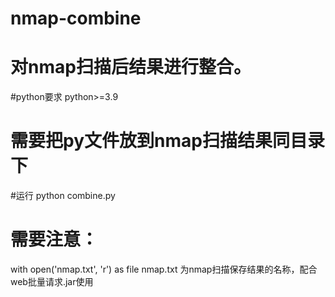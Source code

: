 # nmap-combine
# 对nmap扫描后结果进行整合。
#python要求
python>=3.9
# 需要把py文件放到nmap扫描结果同目录下
#运行
python combine.py

# 需要注意：
with open('nmap.txt', 'r') as file
nmap.txt 为nmap扫描保存结果的名称，配合web批量请求.jar使用
